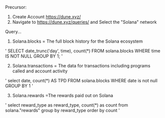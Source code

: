 Precursor:
1. Create Account https://dune.xyz/
2. Navigate to https://dune.xyz/queries/ and Select the "Solana" network

Query... 

1. Solana.blocks = The full block history for the Solana ecosystem 
 
'
SELECT date_trunc('day', time), count(*) FROM solana.blocks WHERE time IS NOT NULL GROUP BY 1;
'

2. Solana.transactions = The data for transactions including programs called and account activity
 
 '
select 
    date,
    count(*) AS TPD
FROM solana.blocks
WHERE date is not null
GROUP BY 1
'

3. Solana.rewards =The rewards paid out on Solana

'
select reward_type as reward_type, count(*) as count from solana."rewards" group by reward_type order by count
'
